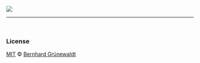 [![](https://comsysto.github.io/Display-Override-PropertyList-File-Parser-and-Generator-with-HiDPI-Support-For-Scaled-Resolutions//assets/images/opengraph.png)](https://comsysto.github.io/Display-Override-PropertyList-File-Parser-and-Generator-with-HiDPI-Support-For-Scaled-Resolutions/)



-----

&nbsp;

### License

[MIT](./LICENSE) © [Bernhard Grünewaldt](https://github.com/clouless)
